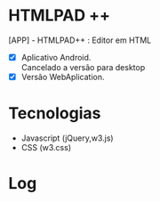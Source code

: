 # HTMLPAD ++
[APP] - HTMLPAD++ : Editor em HTML<br>


- [x] Aplicativo Android.<br>
Cancelado a versão para desktop
- [x] Versão WebAplication.

# Tecnologias
* Javascript (jQuery,w3.js)
* CSS (w3.css)
# Log
